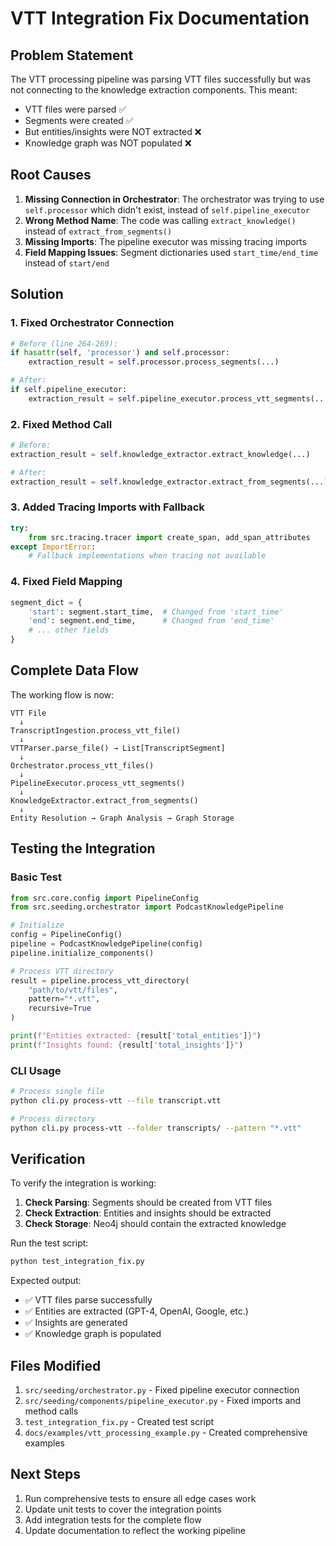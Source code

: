 # VTT Integration Fix Documentation

## Problem Statement

The VTT processing pipeline was parsing VTT files successfully but was not connecting to the knowledge extraction components. This meant:
- VTT files were parsed ✅
- Segments were created ✅
- But entities/insights were NOT extracted ❌
- Knowledge graph was NOT populated ❌

## Root Causes

1. **Missing Connection in Orchestrator**: The orchestrator was trying to use `self.processor` which didn't exist, instead of `self.pipeline_executor`
2. **Wrong Method Name**: The code was calling `extract_knowledge()` instead of `extract_from_segments()`
3. **Missing Imports**: The pipeline executor was missing tracing imports
4. **Field Mapping Issues**: Segment dictionaries used `start_time/end_time` instead of `start/end`

## Solution

### 1. Fixed Orchestrator Connection
```python
# Before (line 264-269):
if hasattr(self, 'processor') and self.processor:
    extraction_result = self.processor.process_segments(...)

# After:
if self.pipeline_executor:
    extraction_result = self.pipeline_executor.process_vtt_segments(...)
```

### 2. Fixed Method Call
```python
# Before:
extraction_result = self.knowledge_extractor.extract_knowledge(...)

# After:
extraction_result = self.knowledge_extractor.extract_from_segments(...)
```

### 3. Added Tracing Imports with Fallback
```python
try:
    from src.tracing.tracer import create_span, add_span_attributes
except ImportError:
    # Fallback implementations when tracing not available
```

### 4. Fixed Field Mapping
```python
segment_dict = {
    'start': segment.start_time,  # Changed from 'start_time'
    'end': segment.end_time,      # Changed from 'end_time'
    # ... other fields
}
```

## Complete Data Flow

The working flow is now:

```
VTT File 
  ↓
TranscriptIngestion.process_vtt_file()
  ↓
VTTParser.parse_file() → List[TranscriptSegment]
  ↓
Orchestrator.process_vtt_files()
  ↓
PipelineExecutor.process_vtt_segments()
  ↓
KnowledgeExtractor.extract_from_segments()
  ↓
Entity Resolution → Graph Analysis → Graph Storage
```

## Testing the Integration

### Basic Test
```python
from src.core.config import PipelineConfig
from src.seeding.orchestrator import PodcastKnowledgePipeline

# Initialize
config = PipelineConfig()
pipeline = PodcastKnowledgePipeline(config)
pipeline.initialize_components()

# Process VTT directory
result = pipeline.process_vtt_directory(
    "path/to/vtt/files",
    pattern="*.vtt",
    recursive=True
)

print(f"Entities extracted: {result['total_entities']}")
print(f"Insights found: {result['total_insights']}")
```

### CLI Usage
```bash
# Process single file
python cli.py process-vtt --file transcript.vtt

# Process directory
python cli.py process-vtt --folder transcripts/ --pattern "*.vtt"
```

## Verification

To verify the integration is working:

1. **Check Parsing**: Segments should be created from VTT files
2. **Check Extraction**: Entities and insights should be extracted
3. **Check Storage**: Neo4j should contain the extracted knowledge

Run the test script:
```bash
python test_integration_fix.py
```

Expected output:
- ✅ VTT files parse successfully
- ✅ Entities are extracted (GPT-4, OpenAI, Google, etc.)
- ✅ Insights are generated
- ✅ Knowledge graph is populated

## Files Modified

1. `src/seeding/orchestrator.py` - Fixed pipeline executor connection
2. `src/seeding/components/pipeline_executor.py` - Fixed imports and method calls
3. `test_integration_fix.py` - Created test script
4. `docs/examples/vtt_processing_example.py` - Created comprehensive examples

## Next Steps

1. Run comprehensive tests to ensure all edge cases work
2. Update unit tests to cover the integration points
3. Add integration tests for the complete flow
4. Update documentation to reflect the working pipeline